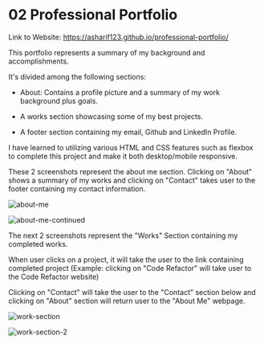 # 02 Professional Portfolio

Link to Website: https://asharif123.github.io/professional-portfolio/

This portfolio represents a summary of my background and accomplishments.

It's divided among the following sections:

- About: Contains a profile picture and a summary of my work background plus goals.

- A works section showcasing some of my best projects.

- A footer section containing my email, Github and LinkedIn Profile.

I have learned to utilizing various HTML and CSS features such as flexbox to complete this project and make it both desktop/mobile responsive.

These 2 screenshots represent the about me section. Clicking on "About" shows a summary of my works and clicking on "Contact" takes user to the footer containing my contact information.

![about-me](https://user-images.githubusercontent.com/49471791/135699303-318b6fea-bff6-4292-892f-1ac80a480d14.JPG)

![about-me-continued](https://user-images.githubusercontent.com/49471791/135699304-6c26bdae-a55d-4873-afd8-2ed01eb7345d.JPG)

The next 2 screenshots represent the "Works" Section containing my completed works.

When user clicks on a project, it will take the user to the link containing completed project (Example: clicking on "Code Refactor" will take user to the Code Refactor website)

Clicking on "Contact" will take the user to the "Contact" section below and clicking on "About" section will return user to the "About Me" webpage.

![work-section](https://user-images.githubusercontent.com/49471791/135699412-aa452655-5cdd-441c-a292-5c24772826b8.JPG)

![work-section-2](https://user-images.githubusercontent.com/49471791/135699429-43b1523c-f0dd-4e1e-857b-d1c90f346f84.JPG)
